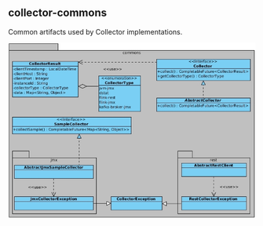 ## collector-commons

Common artifacts used by Collector implementations.

![collector-commons](../../thesis/uml/class/class-collector-commons.jpg)
